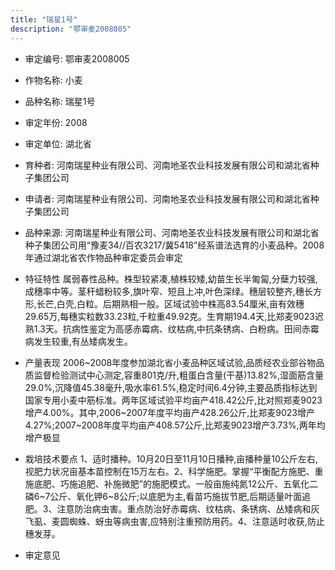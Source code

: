 ```yaml
---
title: "瑞星1号"
description: "鄂审麦2008005"
---
```

* 审定编号:  鄂审麦2008005

*  作物名称:  小麦

*  品种名称:  瑞星1号

*  审定年份:  2008

*  审定单位:  湖北省

* 育种者:  河南瑞星种业有限公司、河南地圣农业科技发展有限公司和湖北省种子集团公司

*  申请者:  河南瑞星种业有限公司、河南地圣农业科技发展有限公司和湖北省种子集团公司

*  品种来源:  河南瑞星种业有限公司、河南地圣农业科技发展有限公司和湖北省种子集团公司用“豫麦34//百农3217/冀5418”经系谱法选育的小麦品种。2008年通过湖北省农作物品种审定委员会审定

*  特征特性
属弱春性品种。株型较紧凑,植株较矮,幼苗生长半匍匐,分蘖力较强,成穗率中等。茎秆蜡粉较多,旗叶窄、短且上冲,叶色深绿。穗层较整齐,穗长方形,长芒,白壳,白粒。后期熟相一般。区域试验中株高83.54厘米,亩有效穗29.65万,每穗实粒数33.23粒,千粒重49.92克。生育期194.4天,比郑麦9023迟熟1.3天。抗病性鉴定为高感赤霉病、纹枯病,中抗条锈病、白粉病。田间赤霉病发生较重,有丛矮病发生。

*  产量表现
2006~2008年度参加湖北省小麦品种区域试验,品质经农业部谷物品质监督检验测试中心测定,容重801克/升,粗蛋白含量(干基)13.82%,湿面筋含量29.0%,沉降值45.38毫升,吸水率61.5%,稳定时间6.4分钟,主要品质指标达到国家专用小麦中筋标准。两年区域试验平均亩产418.42公斤,比对照郑麦9023增产4.00%。其中,2006~2007年度平均亩产428.26公斤,比郑麦9023增产4.27%;2007~2008年度平均亩产408.57公斤,比郑麦9023增产3.73%,两年均增产极显

*  栽培技术要点
1、适时播种。10月20日至11月10日播种,亩播种量10公斤左右,视肥力状况亩基本苗控制在15万左右。2、科学施肥。掌握“平衡配方施肥、重施底肥、巧施追肥、补施微肥”的施肥模式。一般亩施纯氮12公斤、五氧化二磷6~7公斤、氧化钾6~8公斤;以底肥为主,看苗巧施拔节肥,后期适量叶面追肥。3、注意防治病虫害。重点防治好赤霉病、纹枯病、条锈病、丛矮病和灰飞虱、麦圆蜘蛛、蚜虫等病虫害,应特别注重预防用药。4、注意适时收获,防止穗发芽。

*  审定意见

